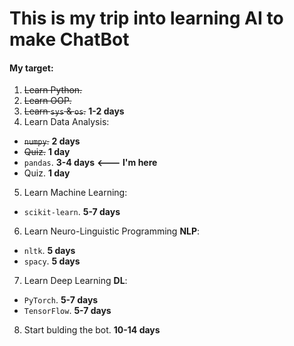 # This is my trip into learning AI to make ChatBot

#### My target:
1. ~~Learn Python.~~
2. ~~Learn OOP.~~
3. ~~Learn `sys` & `os`.~~ **1-2 days**
4. Learn Data Analysis:
-  ~~`numpy`.~~ **2 days**
- ~~Quiz.~~ **1 day**
-  `pandas`. **3-4 days**  **<--- I'm here**
-  Quiz. **1 day**
5. Learn Machine Learning:
-  `scikit-learn`. **5-7 days**
6. Learn Neuro-Linguistic Programming **NLP**:
-  `nltk`. **5 days**
-  `spacy`. **5 days**
7. Learn Deep Learning **DL**:
-  `PyTorch`. **5-7 days**
-  `TensorFlow`. **5-7 days**
8. Start bulding the bot. **10-14 days**



